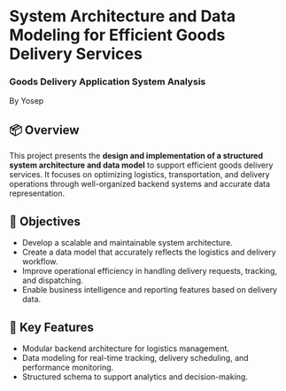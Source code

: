 # System Architecture and Data Modeling for Efficient Goods Delivery Services
### Goods Delivery Application System Analysis  
By Yosep

## 📦 Overview
This project presents the **design and implementation of a structured system architecture and data model** to support efficient goods delivery services. It focuses on optimizing logistics, transportation, and delivery operations through well-organized backend systems and accurate data representation.

## 🎯 Objectives
- Develop a scalable and maintainable system architecture.
- Create a data model that accurately reflects the logistics and delivery workflow.
- Improve operational efficiency in handling delivery requests, tracking, and dispatching.
- Enable business intelligence and reporting features based on delivery data.

## 🧩 Key Features
- Modular backend architecture for logistics management.
- Data modeling for real-time tracking, delivery scheduling, and performance monitoring.
- Structured schema to support analytics and decision-making.
